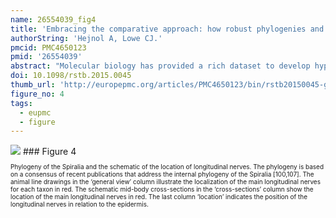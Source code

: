 ```yaml
---
name: 26554039_fig4
title: 'Embracing the comparative approach: how robust phylogenies and broader developmental sampling impacts the understanding of nervous system evolution.'
authorString: 'Hejnol A, Lowe CJ.'
pmcid: PMC4650123
pmid: '26554039'
abstract: "Molecular biology has provided a rich dataset to develop hypotheses of nervous system evolution. The startling patterning similarities between distantly related animals during the development of their central nervous system (CNS) have resulted in the hypothesis that a CNS with a single centralized medullary cord and a partitioned brain is homologous across bilaterians. However, the ability to precisely reconstruct ancestral neural architectures from molecular genetic information requires that these gene networks specifically map with particular neural anatomies. A growing body of literature representing the development of a wider range of metazoan neural architectures demonstrates that patterning gene network complexity is maintained in animals with more modest levels of neural complexity. Furthermore, a robust phylogenetic framework that provides the basis for testing the congruence of these homology hypotheses has been lacking since the advent of the field of 'evo-devo'. Recent progress in molecular phylogenetics is refining the necessary framework to test previous homology statements that span large evolutionary distances. In this review, we describe recent advances in animal phylogeny and exemplify for two neural characters-the partitioned brain of arthropods and the ventral centralized nerve cords of annelids-a test for congruence using this framework. The sequential sister taxa at the base of Ecdysozoa and Spiralia comprise small, interstitial groups. This topology is not consistent with the hypothesis of homology of tripartitioned brain of arthropods and vertebrates as well as the ventral arthropod and rope-like ladder nervous system of annelids. There can be exquisite conservation of gene regulatory networks between distantly related groups with contrasting levels of nervous system centralization and complexity. Consequently, the utility of molecular characters to reconstruct ancestral neural organization in deep time is limited."
doi: 10.1098/rstb.2015.0045
thumb_url: 'http://europepmc.org/articles/PMC4650123/bin/rstb20150045-g4.gif'
figure_no: 4
tags:
  - eupmc
  - figure
---
```

<img src='http://europepmc.org/articles/PMC4650123/bin/rstb20150045-g4.jpg' style='max-height: 300px'>
### Figure 4
<p style='font-size: 10px;'>Phylogeny of the Spiralia and the schematic of the location of longitudinal nerves. The phylogeny is based on a consensus of recent publications that address the internal phylogeny of the Spiralia [<xref rid="RSTB20150045C100" ref-type="bibr">100</xref>,<xref rid="RSTB20150045C107" ref-type="bibr">107</xref>]. The animal line drawings in the ‘general view’ column illustrate the localization of the main longitudinal nerves for each taxon in red. The schematic mid-body cross-sections in the ‘cross-sections’ column show the location of the main longitudinal nerves in red. The last column ‘location’ indicates the position of the longitudinal nerves in relation to the epidermis.</p>